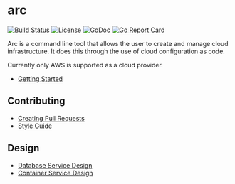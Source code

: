 # arc

[![Build Status](https://travis-ci.org/cisco/arc.svg?branch=master)](https://travis-ci.org/cisco/arc)
[![License](https://img.shields.io/badge/License-BSD%202--Clause-blue.svg)](https://opensource.org/licenses/BSD-2-Clause)
[![GoDoc](https://godoc.org/github.com/cisco/logrus?status.svg)](https://godoc.org/github.com/cisco/arc)
[![Go Report Card](https://goreportcard.com/badge/github.com/cisco/arc)](https://goreportcard.com/report/github.com/cisco/arc)


Arc is a command line tool that allows the user to create and manage cloud
infrastructure. It does this through the use of cloud configuration as code.

Currently only AWS is supported as a cloud provider.

- [Getting Started](docs/getting_started.md)


## Contributing

- [Creating Pull Requests](docs/github_forking_process.md)
- [Style Guide](docs/style_guide.md)

## Design

- [Database Service Design](docs/design/database_service/design.md)
- [Container Service Design](docs/design/container_service/design.md)
